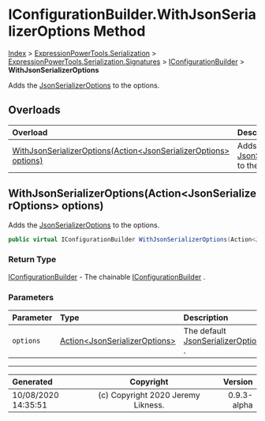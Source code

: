 ﻿# IConfigurationBuilder.WithJsonSerializerOptions Method

[Index](../index.md) > [ExpressionPowerTools.Serialization](ExpressionPowerTools.Serialization.a.md) > [ExpressionPowerTools.Serialization.Signatures](ExpressionPowerTools.Serialization.Signatures.n.md) > [IConfigurationBuilder](ExpressionPowerTools.Serialization.Signatures.IConfigurationBuilder.i.md) > **WithJsonSerializerOptions**

Adds the [JsonSerializerOptions](https://docs.microsoft.com/dotnet/api/system.text.json.jsonserializeroptions) to the options.

## Overloads

| Overload | Description |
| :-- | :-- |
| [WithJsonSerializerOptions(Action&lt;JsonSerializerOptions> options)](#withjsonserializeroptionsactionjsonserializeroptions-options) | Adds the [JsonSerializerOptions](https://docs.microsoft.com/dotnet/api/system.text.json.jsonserializeroptions) to the options. |
## WithJsonSerializerOptions(Action&lt;JsonSerializerOptions> options)

Adds the [JsonSerializerOptions](https://docs.microsoft.com/dotnet/api/system.text.json.jsonserializeroptions) to the options.

```csharp
public virtual IConfigurationBuilder WithJsonSerializerOptions(Action<JsonSerializerOptions> options)
```

### Return Type

 [IConfigurationBuilder](ExpressionPowerTools.Serialization.Signatures.IConfigurationBuilder.i.md)  - The chainable [IConfigurationBuilder](ExpressionPowerTools.Serialization.Signatures.IConfigurationBuilder.i.md) .

### Parameters

| Parameter | Type | Description |
| :-- | :-- | :-- |
| `options` | [Action&lt;JsonSerializerOptions>](https://docs.microsoft.com/dotnet/api/system.action-1) | The default [JsonSerializerOptions](https://docs.microsoft.com/dotnet/api/system.text.json.jsonserializeroptions) . |



---

| Generated | Copyright | Version |
| :-- | :-: | --: |
| 10/08/2020 14:35:51 | (c) Copyright 2020 Jeremy Likness. | 0.9.3-alpha |
